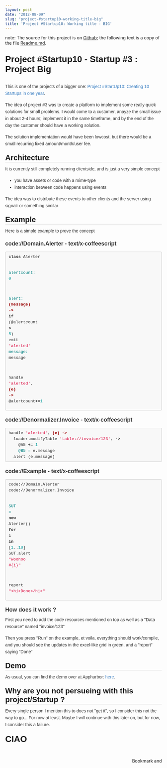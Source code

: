 ```yaml
---
layout: post
date: "2012-08-09"
slug: "project-#startup10-working-title-big"
title: 'Project #Startup10: Working title - BIG'
---
```


<p>note: The source for this project is on <a href="https://github.com/ToJans/Big" target="_blank">Github</a>; the following text is a copy of the file <a href="https://github.com/ToJans/Big/blob/master/readme.md" target="_blank">Readme.md</a>.</p>
<h1 style="margin: 0px 0px 10px; padding: 0px; border: 0px; -webkit-font-smoothing: antialiased; cursor: text; position: relative; font-size: 28px; font-family: Helvetica, arial, freesans, clean, sans-serif;">
<p>Project #Startup10 - Startup #3 : Project Big</p>
</h1>
<p style="margin: 0px 0px 15px; padding: 0px; border: 0px; color: #333333; font-family: Helvetica, arial, freesans, clean, sans-serif; font-size: 14px; line-height: 22px;">This is one of the projects of a bigger one:&nbsp;<a style="margin: 0px; padding: 0px; border: 0px; color: #4183c4; text-decoration: none;" href="https://www.corebvba.be/blog/post/Project-Startup10-Learning-to-build-your-own-business.aspx">Project #StartUp10: Creating 10 Startups in one year</a>.</p>
<p style="margin: 15px 0px; padding: 0px; border: 0px; color: #333333; font-family: Helvetica, arial, freesans, clean, sans-serif; font-size: 14px; line-height: 22px;">The idea of project #3 was to create a platform to implement some really quick solutions for small problems. I would come to a customer, anayze the small issue in about 2-4 hours; implement it in the same timeframe, and by the end of the day the customer should have a working solution.</p>
<p style="margin: 15px 0px; padding: 0px; border: 0px; color: #333333; font-family: Helvetica, arial, freesans, clean, sans-serif; font-size: 14px; line-height: 22px;">The solution implementation would have been lowcost, but there would be a small recurring fixed amount/month/user fee.</p>
<h2 style="margin: 20px 0px 10px; padding: 0px; border-width: 0px 0px 1px; border-bottom-style: solid; border-bottom-color: #cccccc; -webkit-font-smoothing: antialiased; cursor: text; position: relative; font-size: 24px; font-family: Helvetica, arial, freesans, clean, sans-serif;"><a class="anchor" style="margin: 0px 0px 0px -30px; padding: 0px 0px 0px 30px; border: 0px; color: #4183c4; text-decoration: none; display: block; cursor: pointer; position: absolute; top: 0px; left: 0px; bottom: 0px;" name="architecture" href="https://github.com/ToJans/Big/blob/master/readme.md#architecture"></a>Architecture</h2>
<p style="margin: 0px 0px 15px; padding: 0px; border: 0px; color: #333333; font-family: Helvetica, arial, freesans, clean, sans-serif; font-size: 14px; line-height: 22px;">It is currently still completely running clientside, and is just a very simple concept</p>
<ul style="margin: 15px 0px; padding: 0px 0px 0px 30px; border: 0px; color: #333333; font-family: Helvetica, arial, freesans, clean, sans-serif; font-size: 14px; line-height: 22px;">
<li style="margin: 0px; padding: 0px; border: 0px;">you have assets or code with a mime-type</li>
<li style="margin: 0px; padding: 0px; border: 0px;">interaction between code happens using events</li>
</ul>
<p style="margin: 15px 0px; padding: 0px; border: 0px; color: #333333; font-family: Helvetica, arial, freesans, clean, sans-serif; font-size: 14px; line-height: 22px;">The idea was to distribute these events to other clients and the server using signalr or something similar</p>
<h2 style="margin: 20px 0px 10px; padding: 0px; border-width: 0px 0px 1px; border-bottom-style: solid; border-bottom-color: #cccccc; -webkit-font-smoothing: antialiased; cursor: text; position: relative; font-size: 24px; font-family: Helvetica, arial, freesans, clean, sans-serif;"><a class="anchor" style="margin: 0px 0px 0px -30px; padding: 0px 0px 0px 30px; border: 0px; color: #4183c4; text-decoration: none; display: block; cursor: pointer; position: absolute; top: 0px; left: 0px; bottom: 0px;" name="example" href="https://github.com/ToJans/Big/blob/master/readme.md#example"></a>Example</h2>
<p style="margin: 0px 0px 15px; padding: 0px; border: 0px; color: #333333; font-family: Helvetica, arial, freesans, clean, sans-serif; font-size: 14px; line-height: 22px;">Here is a simple example to prove the concept</p>
<h3 style="margin: 20px 0px 10px; padding: 0px; border: 0px; font-size: 18px; -webkit-font-smoothing: antialiased; cursor: text; position: relative; color: #333333; font-family: Helvetica, arial, freesans, clean, sans-serif;"><a class="anchor" style="margin: 0px 0px 0px -30px; padding: 0px 0px 0px 30px; border: 0px; color: #4183c4; text-decoration: none; display: block; cursor: pointer; position: absolute; top: 0px; left: 0px; bottom: 0px;" name="codedomainalerter---textx-coffeescript" href="https://github.com/ToJans/Big/blob/master/readme.md#codedomainalerter---textx-coffeescript"></a>code://Domain.Alerter - text/x-coffeescript</h3>
<div class="highlight" style="margin: 0px; padding: 0px; border: none; color: #333333; font-family: Helvetica, arial, freesans, clean, sans-serif; font-size: 14px; line-height: 22px;">
<pre style="margin: 15px 0px; padding: 6px 10px; border: 1px solid #cccccc; font-size: 13px; font-family: Consolas, 'Liberation Mono', Courier, monospace; background-color: #f8f8f8; line-height: 19px; overflow: auto; border-top-left-radius: 3px; border-top-right-radius: 3px; border-bottom-right-radius: 3px; border-bottom-left-radius: 3px;"><span class="k" style="margin: 0px; padding: 0px; border: 0px; font-weight: bold;">class</span> <span class="nx" style="margin: 0px; padding: 0px; border: 0px;">Alerter</span>

  <span class="nv" style="margin: 0px; padding: 0px; border: 0px; color: #008080;">alertcount: </span><span class="mi" style="margin: 0px; padding: 0px; border: 0px; color: #009999;">0</span>

  <span class="nv" style="margin: 0px; padding: 0px; border: 0px; color: #008080;">alert: </span><span class="nf" style="margin: 0px; padding: 0px; border: 0px; color: #990000; font-weight: bold;">(message) -&gt;</span>
    <span class="k" style="margin: 0px; padding: 0px; border: 0px; font-weight: bold;">if</span> <span class="p" style="margin: 0px; padding: 0px; border: 0px;">(</span><span class="nx" style="margin: 0px; padding: 0px; border: 0px;">@alertcount</span> <span class="o" style="margin: 0px; padding: 0px; border: 0px; font-weight: bold;">&lt;</span> <span class="mi" style="margin: 0px; padding: 0px; border: 0px; color: #009999;">5</span><span class="p" style="margin: 0px; padding: 0px; border: 0px;">)</span>
      <span class="nx" style="margin: 0px; padding: 0px; border: 0px;">emit</span> <span class="s" style="margin: 0px; padding: 0px; border: 0px; color: #dd1144;">'alerted'</span>
        <span class="nv" style="margin: 0px; padding: 0px; border: 0px; color: #008080;">message: </span><span class="nx" style="margin: 0px; padding: 0px; border: 0px;">message</span>

  <span class="nx" style="margin: 0px; padding: 0px; border: 0px;">handle</span> <span class="s" style="margin: 0px; padding: 0px; border: 0px; color: #dd1144;">'alerted'</span><span class="p" style="margin: 0px; padding: 0px; border: 0px;">,</span> <span class="nf" style="margin: 0px; padding: 0px; border: 0px; color: #990000; font-weight: bold;">(e) -&gt;</span>
    <span class="nx" style="margin: 0px; padding: 0px; border: 0px;">@alertcount</span><span class="o" style="margin: 0px; padding: 0px; border: 0px; font-weight: bold;">+=</span><span class="mi" style="margin: 0px; padding: 0px; border: 0px; color: #009999;">1</span>
</pre>
</div>
<h3 style="margin: 20px 0px 10px; padding: 0px; border: 0px; font-size: 18px; -webkit-font-smoothing: antialiased; cursor: text; position: relative; color: #333333; font-family: Helvetica, arial, freesans, clean, sans-serif;"><a class="anchor" style="margin: 0px 0px 0px -30px; padding: 0px 0px 0px 30px; border: 0px; color: #4183c4; text-decoration: none; display: block; cursor: pointer; position: absolute; top: 0px; left: 0px; bottom: 0px;" name="codedenormalizerinvoice---textx-coffeescript" href="https://github.com/ToJans/Big/blob/master/readme.md#codedenormalizerinvoice---textx-coffeescript"></a>code://Denormalizer.Invoice - text/x-coffeescript</h3>
<div class="highlight" style="margin: 0px; padding: 0px; border: none; color: #333333; font-family: Helvetica, arial, freesans, clean, sans-serif; font-size: 14px; line-height: 22px;">
<pre style="margin: 15px 0px; padding: 6px 10px; border: 1px solid #cccccc; font-size: 13px; font-family: Consolas, 'Liberation Mono', Courier, monospace; background-color: #f8f8f8; line-height: 19px; overflow: auto; border-top-left-radius: 3px; border-top-right-radius: 3px; border-bottom-right-radius: 3px; border-bottom-left-radius: 3px;"><span class="nx" style="margin: 0px; padding: 0px; border: 0px;">handle</span> <span class="s" style="margin: 0px; padding: 0px; border: 0px; color: #dd1144;">'alerted'</span><span class="p" style="margin: 0px; padding: 0px; border: 0px;">,</span> <span class="nf" style="margin: 0px; padding: 0px; border: 0px; color: #990000; font-weight: bold;">(e) -&gt;</span>
  <span class="nx" style="margin: 0px; padding: 0px; border: 0px;">loader</span><span class="p" style="margin: 0px; padding: 0px; border: 0px;">.</span><span class="nx" style="margin: 0px; padding: 0px; border: 0px;">modifyTable</span> <span class="s" style="margin: 0px; padding: 0px; border: 0px; color: #dd1144;">'table://invoice/123'</span><span class="p" style="margin: 0px; padding: 0px; border: 0px;">,</span> <span class="o" style="margin: 0px; padding: 0px; border: 0px; font-weight: bold;">-&gt;</span>
    <span class="nx" style="margin: 0px; padding: 0px; border: 0px;">@A5</span> <span class="o" style="margin: 0px; padding: 0px; border: 0px; font-weight: bold;">+=</span> <span class="mi" style="margin: 0px; padding: 0px; border: 0px; color: #009999;">1</span>
    <span class="vi" style="margin: 0px; padding: 0px; border: 0px; color: #008080;">@B5 = </span><span class="nx" style="margin: 0px; padding: 0px; border: 0px;">e</span><span class="p" style="margin: 0px; padding: 0px; border: 0px;">.</span><span class="nx" style="margin: 0px; padding: 0px; border: 0px;">message</span>
  <span class="nx" style="margin: 0px; padding: 0px; border: 0px;">alert</span> <span class="p" style="margin: 0px; padding: 0px; border: 0px;">(</span><span class="nx" style="margin: 0px; padding: 0px; border: 0px;">e</span><span class="p" style="margin: 0px; padding: 0px; border: 0px;">.</span><span class="nx" style="margin: 0px; padding: 0px; border: 0px;">message</span><span class="p" style="margin: 0px; padding: 0px; border: 0px;">)</span>
</pre>
</div>
<h3 style="margin: 20px 0px 10px; padding: 0px; border: 0px; font-size: 18px; -webkit-font-smoothing: antialiased; cursor: text; position: relative; color: #333333; font-family: Helvetica, arial, freesans, clean, sans-serif;"><a class="anchor" style="margin: 0px 0px 0px -30px; padding: 0px 0px 0px 30px; border: 0px; color: #4183c4; text-decoration: none; display: block; cursor: pointer; position: absolute; top: 0px; left: 0px; bottom: 0px;" name="codeexample---textx-coffeescript" href="https://github.com/ToJans/Big/blob/master/readme.md#codeexample---textx-coffeescript"></a>code://Example - text/x-coffeescript</h3>
<div class="highlight" style="margin: 0px; padding: 0px; border: none; color: #333333; font-family: Helvetica, arial, freesans, clean, sans-serif; font-size: 14px; line-height: 22px;">
<pre style="margin: 15px 0px; padding: 6px 10px; border: 1px solid #cccccc; font-size: 13px; font-family: Consolas, 'Liberation Mono', Courier, monospace; background-color: #f8f8f8; line-height: 19px; overflow: auto; border-top-left-radius: 3px; border-top-right-radius: 3px; border-bottom-right-radius: 3px; border-bottom-left-radius: 3px;"><span class="nx" style="margin: 0px; padding: 0px; border: 0px;">code</span><span class="o" style="margin: 0px; padding: 0px; border: 0px; font-weight: bold;">://</span><span class="nx" style="margin: 0px; padding: 0px; border: 0px;">Domain</span><span class="p" style="margin: 0px; padding: 0px; border: 0px;">.</span><span class="nx" style="margin: 0px; padding: 0px; border: 0px;">Alerter</span>
<span class="nx" style="margin: 0px; padding: 0px; border: 0px;">code</span><span class="o" style="margin: 0px; padding: 0px; border: 0px; font-weight: bold;">://</span><span class="nx" style="margin: 0px; padding: 0px; border: 0px;">Denormalizer</span><span class="p" style="margin: 0px; padding: 0px; border: 0px;">.</span><span class="nx" style="margin: 0px; padding: 0px; border: 0px;">Invoice</span>

<span class="nv" style="margin: 0px; padding: 0px; border: 0px; color: #008080;">SUT = </span><span class="k" style="margin: 0px; padding: 0px; border: 0px; font-weight: bold;">new</span> <span class="nx" style="margin: 0px; padding: 0px; border: 0px;">Alerter</span><span class="p" style="margin: 0px; padding: 0px; border: 0px;">()</span>
<span class="k" style="margin: 0px; padding: 0px; border: 0px; font-weight: bold;">for</span> <span class="nx" style="margin: 0px; padding: 0px; border: 0px;">i</span> <span class="k" style="margin: 0px; padding: 0px; border: 0px; font-weight: bold;">in</span> <span class="p" style="margin: 0px; padding: 0px; border: 0px;">[</span><span class="mi" style="margin: 0px; padding: 0px; border: 0px; color: #009999;">1</span><span class="p" style="margin: 0px; padding: 0px; border: 0px;">..</span><span class="mi" style="margin: 0px; padding: 0px; border: 0px; color: #009999;">10</span><span class="p" style="margin: 0px; padding: 0px; border: 0px;">]</span>
  <span class="nx" style="margin: 0px; padding: 0px; border: 0px;">SUT</span><span class="p" style="margin: 0px; padding: 0px; border: 0px;">.</span><span class="nx" style="margin: 0px; padding: 0px; border: 0px;">alert</span> <span class="s" style="margin: 0px; padding: 0px; border: 0px; color: #dd1144;">"Woohoo #{i}"</span>

<span class="nx" style="margin: 0px; padding: 0px; border: 0px;">report</span> <span class="s" style="margin: 0px; padding: 0px; border: 0px; color: #dd1144;">"&lt;h1&gt;Done&lt;/h1&gt;"</span>
</pre>
</div>
<h3 style="margin: 20px 0px 10px; padding: 0px; border: 0px; font-size: 18px; -webkit-font-smoothing: antialiased; cursor: text; position: relative; color: #333333; font-family: Helvetica, arial, freesans, clean, sans-serif;"><a class="anchor" style="margin: 0px 0px 0px -30px; padding: 0px 0px 0px 30px; border: 0px; color: #4183c4; text-decoration: none; display: block; cursor: pointer; position: absolute; top: 0px; left: 0px; bottom: 0px;" name="how-does-it-work-" href="https://github.com/ToJans/Big/blob/master/readme.md#how-does-it-work-"></a>How does it work ?</h3>
<p style="margin: 0px 0px 15px; padding: 0px; border: 0px; color: #333333; font-family: Helvetica, arial, freesans, clean, sans-serif; font-size: 14px; line-height: 22px;">First you need to add the code resources mentioned on top as well as a "Data resource" named "invoice/123"</p>
<p style="margin: 15px 0px; padding: 0px; border: 0px; color: #333333; font-family: Helvetica, arial, freesans, clean, sans-serif; font-size: 14px; line-height: 22px;">Then you press "Run" on the example, et voila, everything should work/compile, and you should see the updates in the excel-like grid in green, and a "report" saying "Done"</p>
<h2 style="margin: 20px 0px 10px; padding: 0px; border-width: 0px 0px 1px; border-bottom-style: solid; border-bottom-color: #cccccc; -webkit-font-smoothing: antialiased; cursor: text; position: relative; font-size: 24px; font-family: Helvetica, arial, freesans, clean, sans-serif;"><a class="anchor" style="margin: 0px 0px 0px -30px; padding: 0px 0px 0px 30px; border: 0px; color: #4183c4; text-decoration: none; display: block; cursor: pointer; position: absolute; top: 0px; left: 0px; bottom: 0px;" name="demo" href="https://github.com/ToJans/Big/blob/master/readme.md#demo"></a>Demo</h2>
<p style="margin: 0px 0px 15px; padding: 0px; border: 0px; color: #333333; font-family: Helvetica, arial, freesans, clean, sans-serif; font-size: 14px; line-height: 22px;">As usual, you can find the demo over at Appharbor:&nbsp;<a style="margin: 0px; padding: 0px; border: 0px; color: #4183c4; text-decoration: none;" href="https://big.apphb.com/editor/">here</a>.</p>
<h2 style="margin: 20px 0px 10px; padding: 0px; border-width: 0px 0px 1px; border-bottom-style: solid; border-bottom-color: #cccccc; -webkit-font-smoothing: antialiased; cursor: text; position: relative; font-size: 24px; font-family: Helvetica, arial, freesans, clean, sans-serif;"><a class="anchor" style="margin: 0px 0px 0px -30px; padding: 0px 0px 0px 30px; border: 0px; color: #4183c4; text-decoration: none; display: block; cursor: pointer; position: absolute; top: 0px; left: 0px; bottom: 0px;" name="why-are-you-not-persueing-with-this-projectstartup-" href="https://github.com/ToJans/Big/blob/master/readme.md#why-are-you-not-persueing-with-this-projectstartup-"></a>Why are you not persueing with this project/Startup ?</h2>
<p style="margin: 0px 0px 15px; padding: 0px; border: 0px; color: #333333; font-family: Helvetica, arial, freesans, clean, sans-serif; font-size: 14px; line-height: 22px;">Every single person I mention this to does not "get it", so I consider this not the way to go... For now at least. Maybe I will continue with this later on, but for now, I consider this a failure.</p>
<h1 style="margin-top: 20px; margin-right: 0px; margin-bottom: 0px !important; margin-left: 0px; padding: 0px; border: 0px; -webkit-font-smoothing: antialiased; cursor: text; position: relative; font-size: 28px; font-family: Helvetica, arial, freesans, clean, sans-serif;"><a class="anchor" style="margin: 0px 0px 0px -30px; padding: 0px 0px 0px 30px; border: 0px; color: #4183c4; text-decoration: none; display: block; cursor: pointer; position: absolute; top: 0px; left: 0px; bottom: 0px;" name="ciao" href="https://github.com/ToJans/Big/blob/master/readme.md#ciao"></a>CIAO</h1>
<p>&nbsp;</p><div style="text-align:right"><a class="addthis_button" href="https://www.addthis.com/bookmark.php?v=250&amp;pub=xa-4aec37702e3161d4"><img src="https://s7.addthis.com/static/btn/v2/lg-share-en.gif" width="125" height="16" alt="Bookmark and Share" style="border:0"/></a><script type="text/javascript" src="https://s7.addthis.com/js/250/addthis_widget.js#pub=xa-4aec37702e3161d4"></script></div>
